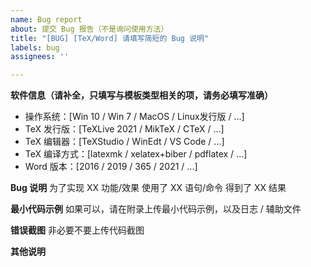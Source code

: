 ```yaml
---
name: Bug report
about: 提交 Bug 报告（不是询问使用方法）
title: "[BUG] [TeX/Word] 请填写简短的 Bug 说明"
labels: bug
assignees: ''

---
```


**软件信息（请补全，只填写与模板类型相关的项，请务必填写准确）**
 - 操作系统：[Win 10 / Win 7 / MacOS / Linux发行版 / ...]
 - TeX 发行版：[TeXLive 2021 / MikTeX / CTeX / ...]
 - TeX 编辑器：[TeXStudio / WinEdt / VS Code / ...]
 - TeX 编译方式：[latexmk / xelatex+biber / pdflatex / ...]
 - Word 版本：[2016 / 2019 / 365 / 2021 / ...]

**Bug 说明**
为了实现 XX 功能/效果
使用了 XX 语句/命令
得到了 XX 结果

**最小代码示例**
如果可以，请在附录上传最小代码示例，以及日志 / 辅助文件

**错误截图**
非必要不要上传代码截图

**其他说明**
